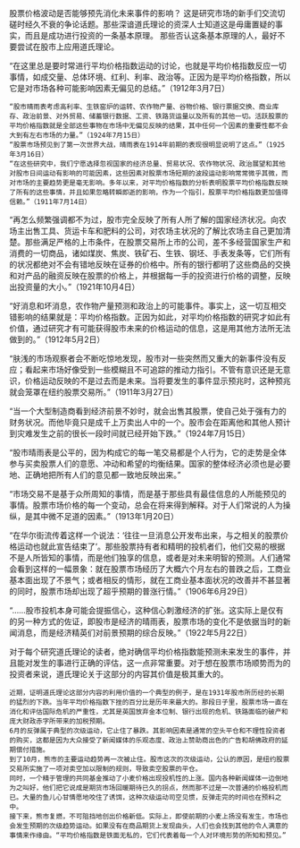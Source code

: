 股票价格波动是否能够预先消化未来事件的影响？
这是研究市场的新手们交流切磋时经久不衰的争论话题。那些深谙道氏理论的资深人士知道这是毋庸置疑的事实，而且是成功进行投资的一条基本原理。
那些否认这条基本原理的人，最好不要尝试在股市上应用道氏理论。

“在这里总是要时常进行平均价格指数运动的讨论，也就是平均价格指数反应一切事情，如成交量、总体环境、红利、利率、政治等。正因为是平均价格指数，所以它是对市场各种可能影响因素无偏见的总结。”（1912年3月7日）
```
“股市晴雨表考虑高利率、生铁窑炉的运转、农作物产量、谷物价格、银行票据交换、商业库存、政治前景、对外贸易、储蓄银行数据、工资、铁路货运量以及所有的其他一切。活跃股票的平均价格指数就是全部这些事物在市场中无偏见反映的结果，其中任何一个因素的重要性都不会大到有左右市场的力量。”（1924年7月15日）
“股票市场预见到了第一次世界大战，晴雨表在1914年前期的表现很明显说明了这点。”（1925年3月16日）
“在这些研究中，我们宁愿选择忽视国家的经济总量、贸易状况、农作物状况、政治展望和其他对股市日间运动有影响的可能因素，这些因素对股票市场短期的波段运动影响常常微乎其微，而对市场的主要趋势更是毫无影响。多年以来，对平均价格指数的分析表明股票平均价格指数反映了所有的这些事情，并且如果忽略转瞬即逝的影响，作为一个指引，股票平均价格指数更加值得信赖。”（1911年7月14日）
```

“再怎么频繁强调都不为过，股市完全反映了所有人所了解的国家经济状况。向农场主出售工具、货运卡车和肥料的公司，对农场主状况的了解比农场主自己更加清楚。那些满足严格的上市条件，在股票交易所上市的公司，差不多经营国家生产和消费的一切商品，诸如煤炭、焦炭、铁矿石、生铁、钢坯、手表发条等，它们所有的状况都绝对不会有错地反映在证券的价格中。所有的银行都明了这些商品的交换和对产品的融资反映在股票的价格上，并根据每一手的投资进行价格的调整，反映出投资量的大小。”（1921年10月4日）

“好消息和坏消息，农作物产量预测和政治上的可能事件。事实上，这一切互相交错影响的结果就是：平均价格指数。正因为如此，对平均价格指数的研究才如此有价值，通过研究才有可能获得股市未来的价格运动的信息，这是用其他方法所无法做到的。”（1912年5月2日）

“肤浅的市场观察者会不断吃惊地发现，股市对一些突然而又重大的新事件没有反应；看起来市场好像受到一些模糊且不可追踪的推动力指引。不管有意识还是无意识，价格运动反映的不是过去而是未来。当将要发生的事件显示预兆时，这种预兆就会笼罩在纽约股票交易所。”（1911年3月27日）

“当一个大型制造商看到经济前景不妙时，就会出售其股票，使自己处于强有力的财务状况。而他毕竟只是成千上万卖出人中的一个。股市会在距离他和其他人预计到灾难发生之前的很长一段时间就已经开始下跌。”（1924年7月15日）

“股市晴雨表是公平的，因为构成它的每一笔交易都是个人行为，它的走势是全体参与买卖股票人们的意愿、冲动和希望的均衡结果。国家的整体经济必须也是必要地、正确地把所有人们的意见都一致地反映出来。”

“市场交易不是基于众所周知的事情，而是基于那些具有最佳信息的人所能预见的事情。股票市场价格的每一个变动，总会在将来得到解释。对于人们常说的人为操纵，是其中微不足道的因素。”（1913年1月20日）

“在华尔街流传着这样一个说法：‘往往一旦消息公开发布出来，与之相关的股票价格运动也就此宣告结束了’。那些股票持有者和精明的投机者们，他们交易的根据不是人所皆知的事情，而是他们独享的信息，或者是对未来明智的预测。人们通常会看到这样的一幅景象：就在股票市场经历了大概六个月左右的普跌之后，工商业基本面出现了不景气；或者相反的情形，就在工商业基本面状况的改善并不甚显著的同时，股票市场却出现了超乎预期的普涨行情。”（1906年6月29日）

“……股市投机本身可能会提振信心，这种信心刺激经济的扩张。这实际上是仅有的另一种方式的佐证，即股市是经济的晴雨表，股票市场的变化不是依据当时的新闻消息，而是经济精英们对前景预期的综合反映。”（1922年5月22日）

对于每个研究道氏理论的读者，绝对确信平均价格指数能预测未来发生的事件，并且能对发生的事进行正确的评估，这一点非常重要。对于想在股票市场顺势而为的投资者来说，道氏理论关于这部分的内容其价值是极其重大的。

```
近期，证明道氏理论这部分内容的利用价值的一个典型的例子，是在1931年股市所历经的长期的猛烈的下跌。当年平均价格指数下挫的百分比是历年来最大的。那段日子里，股票市场一直在消化和评估国际危机的严重性，尤其是英国放弃金本位制、银行出现的危机、铁路面临的破产和庞大财政赤字所带来的加税预期。
6月的反弹属于典型的次级运动，它止住了暴跌。其影响因素是通常的空头平仓和不理性投资者的购买，这都是因为大众接受了新闻媒体的乐观态度、政治上赞助商出色的广告和胡佛政府的延期偿付措施。
到了10月，熊市的主要运动趋势再一次被止住。股市这次的次级运动，公认的原因，是纽约股票交易所实施了一项对卖空加以限制的规则，导致卖空股票的平仓。
同时，一个精于管理的共同基金推动了小麦价格出现投机性的上涨。国内各种新闻媒体一边倒地为之叫好，他们把它说成是期货市场回暖期待已久的拐点，然而那不过是一次普通的价格投机而已。大量的鱼儿心甘情愿地咬住了诱饵，这种次级运动司空见惯，反弹走完的时间也在预料之中。
接下来，熊市复燃，不可阻挡地创出价格新低。实际上，即使前期的小麦上扬没有发生，市场也会发生预期的次级趋势运动。如果没有在商品期货上发现由头，人们也会找到其他的令人满意的事情来作缘由。“平均价格指数是铁面无私的，它们代表着每一个人对环境形势的所知和预见。”
```